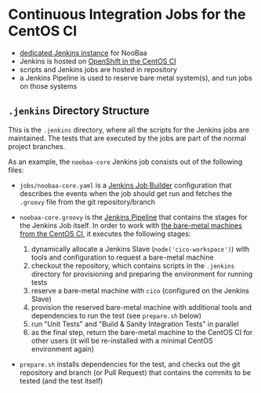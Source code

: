 # Continuous Integration Jobs for the CentOS CI

- [dedicated Jenkins instance][noobaa_ci] for NooBaa
- Jenkins is hosted on [OpenShift in the CentOS CI][app_ci_centos_org]
- scripts and Jenkins jobs are hosted in <some> repository
- a Jenkins Pipeline is used to reserve bare metal system(s), and run jobs on
  those systems

## `.jenkins` Directory Structure

This is the `.jenkins` directory, where all the scripts for the Jenkins jobs
are maintained. The tests that are executed by the jobs are part of the normal
project branches.

As an example, the `noobaa-core` Jenkins job consists out of the following
files:

- `jobs/noobaa-core.yaml` is a [Jenkins Job Builder][jjb] configuration
  that describes the events when the job should get run and fetches the
  `.groovy` file from the git repository/branch
- `noobaa-core.groovy` is the [Jenkins Pipeline][pipeline] that
  contains the stages for the Jenkins Job itself. In order to work with [the
  bare-metal machines from the CentOS CI][centos_ci_hw], it executes the
  following stages:

  1. dynamically allocate a Jenkins Slave (`node('cico-workspace')`) with tools
     and configuration to request a bare-metal machine
  1. checkout the repository, which contains scripts in the `.jenkins`
     directory for provisioning and preparing the environment for running tests
  1. reserve a bare-metal machine with `cico` (configured on the Jenkins Slave)
  1. provision the reserved bare-metal machine with additional tools and
     dependencies to run the test (see `prepare.sh` below)
  1. run "Unit Tests" and "Build & Sanity Integration Tests" in parallel
  1. as the final step, return the bare-metal machine to the CentOS CI for
     other users (it will be re-installed with a minimal CentOS environment
     again)

- `prepare.sh` installs dependencies for the test, and checks out the git
  repository and branch (or Pull Request) that contains the commits to be
  tested (and the test itself)

[noobaa_ci]: https://jenkins-noobaa.apps.ocp.ci.centos.org/
[app_ci_centos_org]: https://console-openshift-console.apps.ocp.ci.centos.org/k8s/cluster/projects/noobaa
[jjb]: https://jenkins-job-builder.readthedocs.io/en/latest/index.html
[pipeline]: https://docs.openstack.org/infra/jenkins-job-builder/project_pipeline.html
[centos_ci_hw]: https://wiki.centos.org/QaWiki/PubHardware
